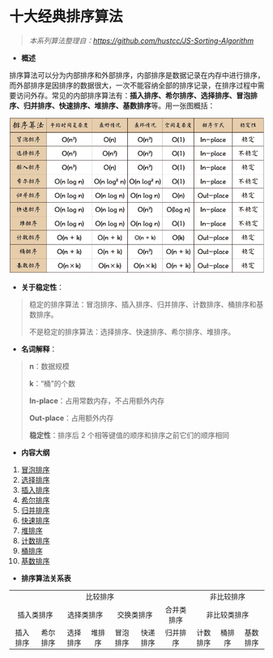 # 十大经典排序算法

> *本系列算法整理自：https://github.com/hustcc/JS-Sorting-Algorithm*



- **概述**

排序算法可以分为内部排序和外部排序，内部排序是数据记录在内存中进行排序，而外部排序是因排序的数据很大，一次不能容纳全部的排序记录，在排序过程中需要访问外存。常见的内部排序算法有：**插入排序、希尔排序、选择排序、冒泡排序、归并排序、快速排序、堆排序、基数排序**等。用一张图概括：

![十大经典排序算法 概览截图](res/sort.png)



- **关于稳定性**：

> 稳定的排序算法：冒泡排序、插入排序、归并排序、计数排序、桶排序和基数排序。
>
> 不是稳定的排序算法：选择排序、快速排序、希尔排序、堆排序。



- **名词解释**：

> **n**：数据规模
>
> **k**：“桶”的个数
>
> **In-place**：占用常数内存，不占用额外内存
>
> **Out-place**：占用额外内存
>
> **稳定性**：排序后 2 个相等键值的顺序和排序之前它们的顺序相同



- **内容大纲**

1. [冒泡排序](1.bubbleSort.md)
2. [选择排序](2.selectionSort.md)
3. [插入排序](3.insertionSort.md)
4. [希尔排序](4.shellSort.md)
5. [归并排序](5.mergeSort.md)
6. [快速排序](6.quickSort.md)
7. [堆排序](7.heapSort.md)
8. [计数排序](8.countingSort.md)
9. [桶排序](9.bucketSort.md)
10. [基数排序](10.radixSort.md)



- **排序算法关系表**

<table style="text-align:center;">
<tr>
    <td colspan="7">比较排序</td>
    <td colspan="3">非比较排序</td>
</tr>
<tr>
    <td colspan="2">插入类排序</td>
    <td colspan="2">选择类排序</td>
    <td colspan="2">交换类排序</td>
    <td colspan="1">合并类排序</td>
    <td colspan="3">非比较类排序</td>
</tr>
<tr>
    <td>插入排序</td>
    <td>希尔排序</td>
    <td>选择排序</td>
    <td>堆排序</td>
    <td>冒泡排序</td>
    <td>快递排序</td>
    <td>归并排序</td>
    <td>计数排序</td>
    <td>桶排序</td>
    <td>基数排序</td>
</tr>
</table></div>

